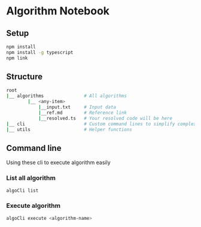 # Algorithm Notebook

## Setup
```bash
npm install
npm install -g typescript
npm link
```

## Structure
```sh
root
|__ algorithms               # All algorithms 
        |__ <any-item>
            |__input.txt     # Input data
            |__ref.md        # Reference link 
            |__resolved.ts   # Your resolved code will be here
|__ cli                      # Custom command lines to simplify complex steps
|__ utils                    # Helper functions
```

## Command line
Using these cli to execute algorithm easily
### List all algorithm
```bash
algoCli list
```
### Execute algorithm
```bash
algoCli execute <algorithm-name>
```
